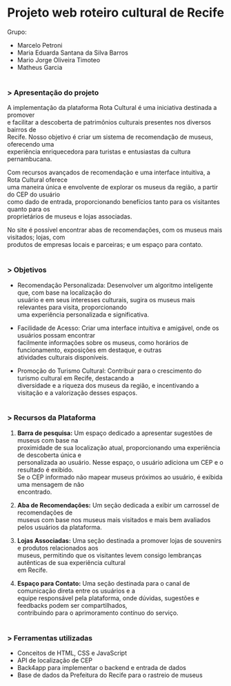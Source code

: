 # Projeto web roteiro cultural de Recife

Grupo: 
- Marcelo Petroni
- Maria Eduarda Santana da Silva Barros
- Mario Jorge Oliveira Timoteo
- Matheus Garcia
<br/><br/>

### > Apresentação do projeto

A implementação da plataforma Rota Cultural é uma iniciativa destinada a promover<br/>
e facilitar a descoberta de patrimônios culturais presentes nos diversos bairros de<br/>
Recife. Nosso objetivo é criar um sistema de recomendação de museus, oferecendo uma<br/>
experiência enriquecedora para turistas e entusiastas da cultura pernambucana.<br/>

Com recursos avançados de recomendação e uma interface intuitiva, a Rota Cultural oferece<br/>
uma maneira única e envolvente de explorar os museus da região, a partir do CEP do usuário<br/>
como dado de entrada, proporcionando benefícios tanto para os visitantes quanto para os<br/>
proprietários de museus e lojas associadas. 

No site é possível encontrar abas de recomendações, com os museus mais visitados; lojas, com<br/>
produtos de empresas locais e parceiras; e um espaço para contato.<br/><br/>

### > Objetivos

- Recomendação Personalizada: Desenvolver um algoritmo inteligente que, com base na localização do<br/>
usuário e em seus interesses culturais, sugira os museus mais relevantes para visita, proporcionando<br/>
uma experiência personalizada e significativa.

- Facilidade de Acesso: Criar uma interface intuitiva e amigável, onde os usuários possam encontrar<br/>
facilmente informações sobre os museus, como horários de funcionamento, exposições em destaque, e outras<br/>
atividades culturais disponíveis.

- Promoção do Turismo Cultural: Contribuir para o crescimento do turismo cultural em Recife, destacando a<br/>
diversidade e a riqueza dos museus da região, e incentivando a visitação e a valorização desses espaços.<br/><br/>

### > Recursos da Plataforma

1. **Barra de pesquisa:** Um espaço dedicado a apresentar sugestões de museus com base na<br/>
proximidade de sua localização atual, proporcionando uma experiência de descoberta única e<br/>
personalizada ao usuário. Nesse espaço, o usuário adiciona um CEP e o resultado é exibido.<br/>
Se o CEP informado não mapear museus próximos ao usuário, é exibida uma mensagem de não<br/>
encontrado.
   
2. **Aba de Recomendações:** Um seção dedicada a exibir um carrossel de recomendações de<br/>
museus com base nos museus mais visitados e mais bem avaliados pelos usuários da plataforma.<br/>

3. **Lojas Associadas:** Uma seção destinada a promover lojas de souvenirs e produtos relacionados aos<br/>
museus, permitindo que os visitantes levem consigo lembranças autênticas de sua experiência cultural<br/>
em Recife.<br/>

4. **Espaço para Contato:** Uma seção destinada para o canal de comunicação direta entre os usuários e a<br/>
equipe responsável pela plataforma, onde dúvidas, sugestões e feedbacks podem ser compartilhados,<br/>
contribuindo para o aprimoramento contínuo do serviço.<br/><br/>

### > Ferramentas utilizadas

- Conceitos de HTML, CSS e JavaScript
- API de localização de CEP
- Back4app para implementar o backend e entrada de dados
- Base de dados da Prefeitura do Recife para o rastreio de museus<br/><br/>

